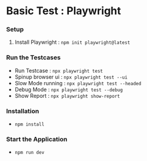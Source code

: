 # Basic Test : Playwright

### Setup

1. Install Playwright : `npm init playwright@latest`

### Run the Testcases

- Run Testcase : `npx playwright test`
- Spinup browser ui : `npx playwright test --ui`
- Slow Mode running : `npx playwright test --headed`
- Debug Mode : `npx playwright test --debug`
- Show Report : `npx playwright show-report`

### Installation

- `npm install`

### Start the Application

- `npm run dev`
